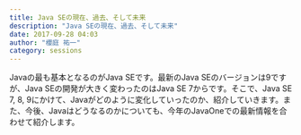 ```yaml
---
title: Java SEの現在、過去、そして未来
description: "Java SEの現在、過去、そして未来"
date: 2017-09-28 04:03
author: "櫻庭 祐一"
category: sessions
---
```

Javaの最も基本となるのがJava SEです。最新のJava SEのバージョンは9ですが、Java SEの開発が大きく変わったのはJava SE 7からです。そこで、Java SE 7, 8, 9にかけて、Javaがどのように変化していったのか、紹介していきます。また、今後、Javaはどうなるのかについても、今年のJavaOneでの最新情報を合わせて紹介します。